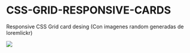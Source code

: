 # CSS-GRID-RESPONSIVE-CARDS

Responsive CSS Grid card desing
(Con imagenes random generadas de loremlickr)

![](img/demo.png)
